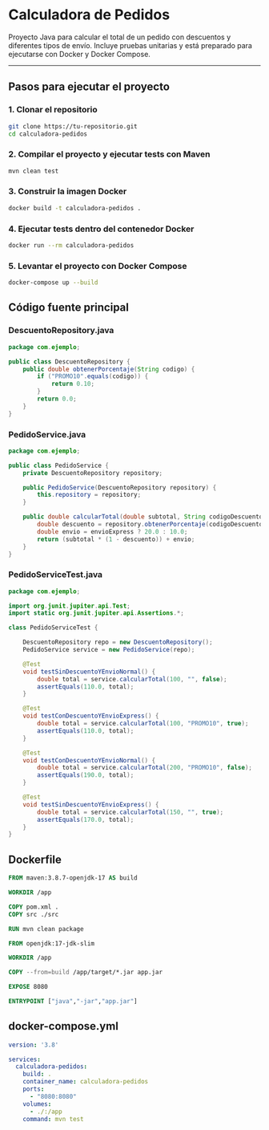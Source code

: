 
# Calculadora de Pedidos

Proyecto Java para calcular el total de un pedido con descuentos y diferentes tipos de envío. Incluye pruebas unitarias y está preparado para ejecutarse con Docker y Docker Compose.

---

## Pasos para ejecutar el proyecto

### 1. Clonar el repositorio

```bash
git clone https://tu-repositorio.git
cd calculadora-pedidos
```

### 2. Compilar el proyecto y ejecutar tests con Maven

```bash
mvn clean test
```

### 3. Construir la imagen Docker

```bash
docker build -t calculadora-pedidos .
```

### 4. Ejecutar tests dentro del contenedor Docker

```bash
docker run --rm calculadora-pedidos
```

### 5. Levantar el proyecto con Docker Compose

```bash
docker-compose up --build
```

## Código fuente principal

### DescuentoRepository.java

```java
package com.ejemplo;

public class DescuentoRepository {
    public double obtenerPorcentaje(String codigo) {
        if ("PROMO10".equals(codigo)) {
            return 0.10;
        }
        return 0.0;
    }
}
```

### PedidoService.java

```java
package com.ejemplo;

public class PedidoService {
    private DescuentoRepository repository;

    public PedidoService(DescuentoRepository repository) {
        this.repository = repository;
    }

    public double calcularTotal(double subtotal, String codigoDescuento, boolean envioExpress) {
        double descuento = repository.obtenerPorcentaje(codigoDescuento);
        double envio = envioExpress ? 20.0 : 10.0;
        return (subtotal * (1 - descuento)) + envio;
    }
}
```

### PedidoServiceTest.java

```java
package com.ejemplo;

import org.junit.jupiter.api.Test;
import static org.junit.jupiter.api.Assertions.*;

class PedidoServiceTest {

    DescuentoRepository repo = new DescuentoRepository();
    PedidoService service = new PedidoService(repo);

    @Test
    void testSinDescuentoYEnvioNormal() {
        double total = service.calcularTotal(100, "", false);
        assertEquals(110.0, total);
    }

    @Test
    void testConDescuentoYEnvioExpress() {
        double total = service.calcularTotal(100, "PROMO10", true);
        assertEquals(110.0, total);
    }

    @Test
    void testConDescuentoYEnvioNormal() {
        double total = service.calcularTotal(200, "PROMO10", false);
        assertEquals(190.0, total);
    }

    @Test
    void testSinDescuentoYEnvioExpress() {
        double total = service.calcularTotal(150, "", true);
        assertEquals(170.0, total);
    }
}
```

## Dockerfile

```dockerfile
FROM maven:3.8.7-openjdk-17 AS build

WORKDIR /app

COPY pom.xml .
COPY src ./src

RUN mvn clean package

FROM openjdk:17-jdk-slim

WORKDIR /app

COPY --from=build /app/target/*.jar app.jar

EXPOSE 8080

ENTRYPOINT ["java","-jar","app.jar"]
```

## docker-compose.yml

```yaml
version: '3.8'

services:
  calculadora-pedidos:
    build: .
    container_name: calculadora-pedidos
    ports:
      - "8080:8080"
    volumes:
      - ./:/app
    command: mvn test
```
